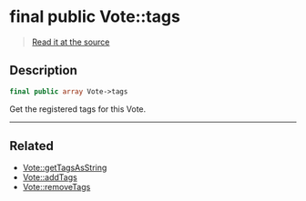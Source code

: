 # final public Vote::tags

> [Read it at the source](https://github.com/julien-boudry/Condorcet/blob/master/src/Vote.php#L21)

## Description    

```php
final public array Vote->tags 
```

Get the registered tags for this Vote.

---------------------------------------

## Related

* [Vote::getTagsAsString](/Docs/api-reference/Vote%20Class/Vote--getTagsAsString.md)    
* [Vote::addTags](/Docs/api-reference/Vote%20Class/Vote--addTags.md)    
* [Vote::removeTags](/Docs/api-reference/Vote%20Class/Vote--removeTags.md)    
